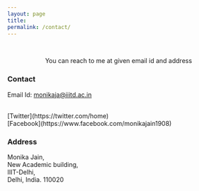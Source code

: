 ```yaml
---
layout: page
title: 
permalink: /contact/
---
```

<br />
<p align="center">
You can reach to me at given email id and  address </p>

### Contact
Email Id: monikaja@iiitd.ac.in


<br />
[Twitter](https://twitter.com/home)
<br />
[Facebook](https://www.facebook.com/monikajain1908)


### Address

<p>Monika Jain,<br />
New Academic building, <br />
IIIT-Delhi,  <br />
Delhi, India. 110020</p>

